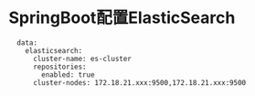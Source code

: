 # SpringBoot配置ElasticSearch

```
  data:
    elasticsearch:
      cluster-name: es-cluster
      repositories:
        enabled: true
      cluster-nodes: 172.18.21.xxx:9500,172.18.21.xxx:9500
```



